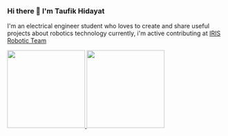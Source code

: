 ### Hi there 👋 I'm Taufik Hidayat

I'm an electrical engineer student who loves to create and share useful projects about robotics technology
currently, i'm active contributing at [IRIS Robotic Team](http://iris.its.ac.id/)

<p align="left">
<a href="https://github.com/topiks">
  <img height="180em" src="https://github-readme-stats-eight-theta.vercel.app/api?username=topiks&show_icons=true&theme=algolia&include_all_commits=true&count_private=true"/>
  <img height="180em" src="https://github-readme-stats-eight-theta.vercel.app/api/top-langs/?username=topiks&layout=compact&langs_count=8&theme=algolia"/>
</a>
</p>

